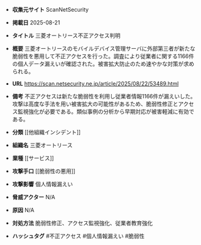 - **収集元サイト**
ScanNetSecurity

- **掲載日**
2025-08-21

- **タイトル**
三菱オートリース不正アクセス判明

- **概要**
三菱オートリースのモバイルデバイス管理サーバに外部第三者が新たな脆弱性を悪用して不正アクセスを行った。調査により従業者に関する1166件の個人データ漏えいが確認された。被害拡大防止のため速やかな対策が求められる。

- **URL**
https://scan.netsecurity.ne.jp/article/2025/08/22/53489.html

- **備考**
不正アクセスは新たな脆弱性を利用し従業者情報1166件が漏えいした。攻撃は高度な手法を用い被害拡大の可能性があるため、脆弱性修正とアクセス監視強化が必要である。類似事例の分析から早期対応が被害軽減に有効である。

- **分類**
[[他組織インシデント]]

- **組織名**
三菱オートリース

- **業種**
[[サービス]]

- **攻撃手口**
[[脆弱性の悪用]]

- **攻撃影響**
個人情報漏えい

- **脅威アクター**
N/A

- **原因**
N/A

- **対処方法**
脆弱性修正、アクセス監視強化、従業者教育強化

- **ハッシュタグ**
#不正アクセス #個人情報漏えい #脆弱性
